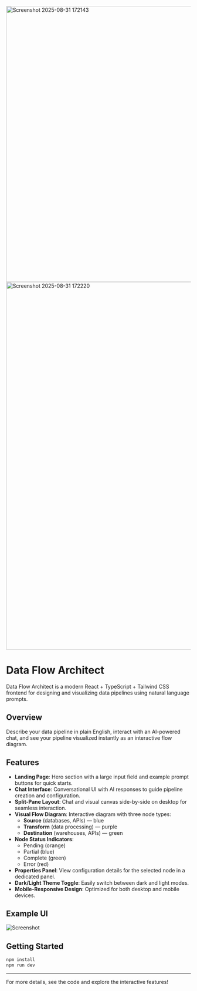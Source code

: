 
<img width="1716" height="752" alt="Screenshot 2025-08-31 172143" src="https://github.com/user-attachments/assets/881f0110-b9a6-4b29-9105-6a2fb417a8cb" />

<img width="1916" height="1002" alt="Screenshot 2025-08-31 172220" src="https://github.com/user-attachments/assets/4ea26771-2bde-40b1-b71c-ba6bc1250489" />



# Data Flow Architect

Data Flow Architect is a modern React + TypeScript + Tailwind CSS frontend for designing and visualizing data pipelines using natural language prompts.

## Overview
Describe your data pipeline in plain English, interact with an AI-powered chat, and see your pipeline visualized instantly as an interactive flow diagram.

## Features

- **Landing Page**: Hero section with a large input field and example prompt buttons for quick starts.
- **Chat Interface**: Conversational UI with AI responses to guide pipeline creation and configuration.
- **Split-Pane Layout**: Chat and visual canvas side-by-side on desktop for seamless interaction.
- **Visual Flow Diagram**: Interactive diagram with three node types:
	- **Source** (databases, APIs) — blue
	- **Transform** (data processing) — purple
	- **Destination** (warehouses, APIs) — green
- **Node Status Indicators**:
	- Pending (orange)
	- Partial (blue)
	- Complete (green)
	- Error (red)
- **Properties Panel**: View configuration details for the selected node in a dedicated panel.
- **Dark/Light Theme Toggle**: Easily switch between dark and light modes.
- **Mobile-Responsive Design**: Optimized for both desktop and mobile devices.

## Example UI

![Screenshot](https://github.com/user-attachments/assets/881f0110-b9a6-4b29-9105-6a2fb417a8cb)

## Getting Started

```bash
npm install
npm run dev
```

---
For more details, see the code and explore the interactive features!

